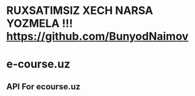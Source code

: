 # RUXSATIMSIZ XECH NARSA YOZMELA !!!  https://github.com/BunyodNaimov
# e-course.uz 
## API For ecourse.uz
